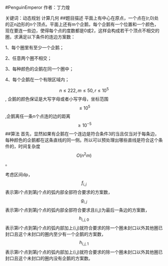 #PenguinEmperor
作者：丁力煌

关键词：动态规划 计算几何
##题目描述
平面上有中心在原点，一个点在(r,0)处的正n边形的n个顶点。平面上还有m个企鹅，每个企鹅有一个位置和一个颜色，现在要连一些边，使得每个点的度数都是0或2，这样会构成若干个顶点不相交的圈，求满足以下条件的连边方案数：

1、每个圈里有至少一个企鹅；

2、任意两个圈不相交；

3、每种颜色的企鹅在同一个圈中；

4、每个企鹅在一个有限区域内；

$$n\leq222,m\leq50,r\leq10^5$$,
企鹅的颜色保证是大写字母或者小写字母，坐标范围$$\leq10^5$$,企鹅离任一条n个点连的边的距离$$\geq 10^{-5}$$
##算法
首先，显然如果有企鹅在一个连边是符合条件3的当且仅当对于每条边，每种颜色的企鹅都在这条直线的同一侧。所以可以预处理出哪些直线是符合这个条件的，时间复杂度$$O(n^2 m)$$。

考虑区间dp，$$f_{i,j}$$表示第i个点到第j个点的弧内部全部符合要求的方案数，$$g_{i,j}$$表示第i个点到第j个点的弧内部全部符合要求且(i,j)为最后一条边的方案数，$$h_{i,j,0}$$表示第i个点到第j个点的弧内部加上(i,j)就符合要求的除一个圈未封口以外其他圈已封口且这个未封口的圈内至少有一个企鹅的方案数，$$h_{i,j,1}$$表示第i个点到第j个点的弧内部加上(i,j)就符合要求的除一个圈未封口以外其他圈已封口且这个未封口的圈内没有企鹅的方案数。